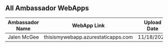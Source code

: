 ## All Ambassador WebApps

| Ambassador Name | WebApp Link | Upload Date |
| :----: | :----: | :----: | 
| Jalen McGee | thisismywebapp.azurestaticapps.com | 11/18/2021 | 
